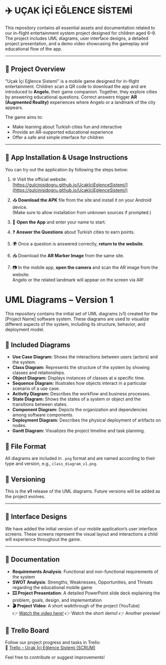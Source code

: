 # ✈️ UÇAK İÇİ EĞLENCE SİSTEMİ 

This repository contains all essential assets and documentation related to our in-flight entertainment system project designed for children aged 6–9. The project includes UML diagrams, user interface designs, a detailed project presentation, and a demo video showcasing the gameplay and educational flow of the app.

---

## 🎯 Project Overview

"Uçak İçi Eğlence Sistemi" is a mobile game designed for in-flight entertainment. Children scan a QR code to download the app and are introduced to **Angelo**, their game companion. Together, they explore cities by answering educational questions. Correct answers trigger **AR (Augmented Reality)** experiences where Angelo or a landmark of the city appears.

The game aims to:
- Make learning about Turkish cities fun and interactive
- Provide an AR-supported educational experience
- Offer a safe and simple interface for children
  
---
## 📲 App Installation & Usage Instructions

You can try out the application by following the steps below:

1. 🌐 Visit the official website:  
   [https://gulcinisidogru.github.io/UcakIciEglenceSistemi/](https://gulcinisidogru.github.io/UcakIciEglenceSistemi/)

2. 📥 **Download the APK** file from the site and install it on your Android device.  
   (Make sure to allow installation from unknown sources if prompted.)

3. 🧒 **Open the App** and enter your name to start.  

4. ❓ **Answer the Questions** about Turkish cities to earn points.  

5. 🌍 Once a question is answered correctly, **return to the website**.  

6. 📥 Download the **AR Marker Image** from the same site.  

7. 📷 In the mobile app, **open the camera** and scan the AR image from the website.  
   Angelo or the related landmark will appear on the screen via AR!

# UML Diagrams – Version 1

This repository contains the initial set of UML diagrams (v1) created for the [Project Name] software system. These diagrams are used to visualize different aspects of the system, including its structure, behavior, and deployment model.

## 📌 Included Diagrams

- **Use Case Diagram:** Shows the interactions between users (actors) and the system.
- **Class Diagram:** Represents the structure of the system by showing classes and relationships.
- **Object Diagram:** Displays instances of classes at a specific time.
- **Sequence Diagram:** Illustrates how objects interact in a particular scenario of a use case.
- **Activity Diagram:** Describes the workflow and business processes.
- **State Diagram:** Shows the states of a system or object and the transitions between states.
- **Component Diagram:** Depicts the organization and dependencies among software components.
- **Deployment Diagram:** Describes the physical deployment of artifacts on nodes.
- **Gantt Diagram:** Visualizes the project timeline and task planning.

## 📁 File Format

All diagrams are included in `.png` format and are named according to their type and version, e.g., `class_diagram_v1.png`.

## 🔄 Versioning

This is the **v1** release of the UML diagrams. Future versions will be added as the project evolves.

---

## 🎨 Interface Designs

We have added the initial version of our mobile application’s user interface screens. These screens represent the visual layout and interactions a child will experience throughout the game.

---

## 🧠 Documentation

- **Requirements Analysis**: Functional and non-functional requirements of the system  
- **SWOT Analysis**: Strengths, Weaknesses, Opportunities, and Threats regarding the educational mobile game  
- **🎞️ Project Presentation**: A detailed PowerPoint slide deck explaining the problem, goals, design, and implementation  
- **🎬 Project Video**: A short walkthrough of the project (YouTube)  
  👉 [Watch the video here!](https://www.youtube.com/watch?v=WXE7suBfRoY)
  👉 Watch the short demo!
  👉 Another preview!

## 📌 Trello Board  
Follow our project progress and tasks in Trello:  
🔗 [Trello – Uçak İçi Eğlence Sistemi (SCRUM)](https://trello.com/b/SBjNXJjr/ucak-i%CC%87ci-eglence-sistemi-scrum)


Feel free to contribute or suggest improvements!
